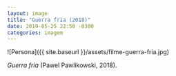 ```yaml
---
layout: image
title: "Guerra fria (2018)"
date: 2019-05-25 22:50 -0300
categories: imagem
---
```

![Persona]({{ site.baseurl }}/assets/filme-guerra-fria.jpg)

_Guerra fria_ (Pawel Pawlikowski, 2018).

